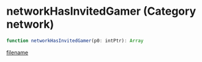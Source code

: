 # networkHasInvitedGamer (Category network)

```js
function networkHasInvitedGamer(p0: intPtr): Array
```

[filename](networkHasInvitedGamer_m.md ':include')